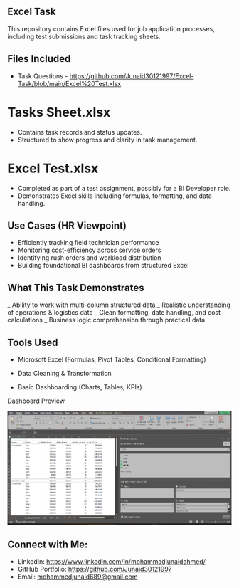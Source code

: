 ## Excel Task

This repository contains Excel files used for job application processes, including test submissions and task tracking sheets.

## Files Included
- Task Questions - https://github.com/Junaid30121997/Excel-Task/blob/main/Excel%20Test.xlsx

 # Tasks Sheet.xlsx

- Contains task records and status updates.
- Structured to show progress and clarity in task management.

# Excel Test.xlsx

- Completed as part of a test assignment, possibly for a BI Developer role.
- Demonstrates Excel skills including formulas, formatting, and data handling.

## Use Cases (HR Viewpoint)

- Efficiently tracking field technician performance
- Monitoring cost-efficiency across service orders
- Identifying rush orders and workload distribution
- Building foundational BI dashboards from structured Excel

## What This Task Demonstrates

_ Ability to work with multi-column structured data
_ Realistic understanding of operations & logistics data
_ Clean formatting, date handling, and cost calculations
_ Business logic comprehension through practical data

## Tools Used

- Microsoft Excel (Formulas, Pivot Tables, Conditional Formatting)

- Data Cleaning & Transformation

- Basic Dashboarding (Charts, Tables, KPIs)

Dashboard Preview
<p align="center"> <img src="Screenshot 2025-08-07 181351.png" alt="Excel Dashboard Preview" width="1200"/> </p>

## Connect with Me:

- LinkedIn: https://www.linkedin.com/in/mohammadjunaidahmed/
- GitHub Portfolio: https://github.com/Junaid30121997
- Email: mohammedjunaid689@gmail.com




